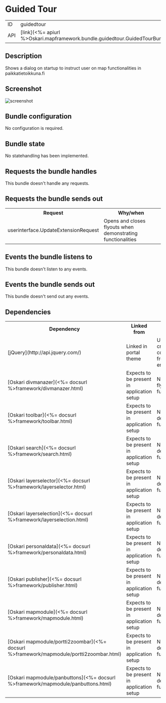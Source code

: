 # Guided Tour

<table class="table">
  <tr>
    <td>ID</td><td>guidedtour</td>
  </tr>
  <tr>
    <td>API</td><td>[link](<%= apiurl %>Oskari.mapframework.bundle.guidedtour.GuidedTourBundleInstance.html)</td>
  </tr>
</table>

## Description

Shows a dialog on startup to instruct user on map functionalities in paikkatietoikkuna.fi

## Screenshot

![screenshot](/images/bundles/guidedtour.png)

## Bundle configuration

No configuration is required.

## Bundle state

No statehandling has been implemented.

## Requests the bundle handles

This bundle doesn't handle any requests.

## Requests the bundle sends out

<table class="table">
  <tr>
    <th>Request</th><th>Why/when</th>
  </tr>
  <tr>
    <td>userinterface.UpdateExtensionRequest</td><td>Opens and closes flyouts when demonstrating functionalities</td>
  </tr>
</table>

## Events the bundle listens to

This bundle doesn't listen to any events.

## Events the bundle sends out

This bundle doesn't send out any events.

## Dependencies

<table class="table">
  <tr>
    <th>Dependency</th><th>Linked from</th><th>Purpose</th>
  </tr>
  <tr>
    <td> [jQuery](http://api.jquery.com/) </td>
    <td> Linked in portal theme </td>
    <td> Used to create the component UI from begin to end</td>
  </tr>
  <tr>
    <td> [Oskari divmanazer](<%= docsurl %>framework/divmanazer.html) </td>
    <td> Expects to be present in application setup </td>
    <td> Needed for flyout/tile functionality</td>
  </tr>
  <tr>
    <td> [Oskari toolbar](<%= docsurl %>framework/toolbar.html) </td>
    <td> Expects to be present in application setup </td>
    <td> Needed for demonstrating functionality</td>
  </tr>
  <tr>
    <td> [Oskari search](<%= docsurl %>framework/search.html) </td>
    <td> Expects to be present in application setup </td>
    <td> Needed for demonstrating functionality</td>
  </tr>
  <tr>
    <td> [Oskari layerselector](<%= docsurl %>framework/layerselector.html) </td>
    <td> Expects to be present in application setup </td>
    <td> Needed for demonstrating functionality</td>
  </tr>
  <tr>
    <td> [Oskari layerselection](<%= docsurl %>framework/layerselection.html) </td>
    <td> Expects to be present in application setup </td>
    <td> Needed for demonstrating functionality</td>
  </tr>
  <tr>
    <td> [Oskari personaldata](<%= docsurl %>framework/personaldata.html) </td>
    <td> Expects to be present in application setup </td>
    <td> Needed for demonstrating functionality</td>
  </tr>
  <tr>
    <td> [Oskari publisher](<%= docsurl %>framework/publisher.html) </td>
    <td> Expects to be present in application setup </td>
    <td> Needed for demonstrating functionality</td>
  </tr>
  <tr>
    <td> [Oskari mapmodule](<%= docsurl %>framework/mapmodule.html) </td>
    <td> Expects to be present in application setup </td>
    <td> Needed for demonstrating functionality</td>
  </tr>
  <tr>
    <td> [Oskari mapmodule/portti2zoombar](<%= docsurl %>framework/mapmodule/portti2zoombar.html) </td>
    <td> Expects to be present in application setup </td>
    <td> Needed for demonstrating functionality</td>
  </tr>
  <tr>
    <td> [Oskari mapmodule/panbuttons](<%= docsurl %>framework/mapmodule/panbuttons.html) </td>
    <td> Expects to be present in application setup </td>
    <td> Needed for demonstrating functionality</td>
  </tr>
</table>